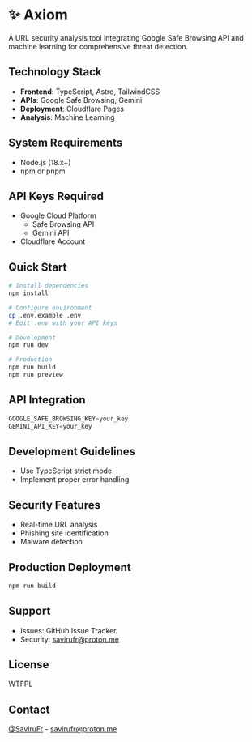 # ✨ Axiom

A URL security analysis tool integrating Google Safe Browsing API and machine learning for comprehensive threat detection.

## Technology Stack

- **Frontend**: TypeScript, Astro, TailwindCSS
- **APIs**: Google Safe Browsing, Gemini
- **Deployment**: Cloudflare Pages
- **Analysis**: Machine Learning

## System Requirements

- Node.js (18.x+)
- npm or pnpm

## API Keys Required

- Google Cloud Platform
  - Safe Browsing API
  - Gemini API
- Cloudflare Account

## Quick Start

```bash
# Install dependencies
npm install

# Configure environment
cp .env.example .env
# Edit .env with your API keys

# Development
npm run dev

# Production
npm run build
npm run preview
```

## API Integration

```typescript
GOOGLE_SAFE_BROWSING_KEY=your_key
GEMINI_API_KEY=your_key
```

## Development Guidelines

- Use TypeScript strict mode
- Implement proper error handling

## Security Features

- Real-time URL analysis
- Phishing site identification
- Malware detection

## Production Deployment

```bash
npm run build
```

## Support

- Issues: GitHub Issue Tracker
- Security: savirufr@proton.me

## License

WTFPL

## Contact

[@SaviruFr](https://github.com/SaviruFr) - savirufr@proton.me
